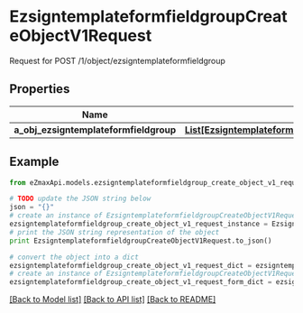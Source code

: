 # EzsigntemplateformfieldgroupCreateObjectV1Request

Request for POST /1/object/ezsigntemplateformfieldgroup

## Properties
Name | Type | Description | Notes
------------ | ------------- | ------------- | -------------
**a_obj_ezsigntemplateformfieldgroup** | [**List[EzsigntemplateformfieldgroupRequestCompound]**](EzsigntemplateformfieldgroupRequestCompound.md) |  | 

## Example

```python
from eZmaxApi.models.ezsigntemplateformfieldgroup_create_object_v1_request import EzsigntemplateformfieldgroupCreateObjectV1Request

# TODO update the JSON string below
json = "{}"
# create an instance of EzsigntemplateformfieldgroupCreateObjectV1Request from a JSON string
ezsigntemplateformfieldgroup_create_object_v1_request_instance = EzsigntemplateformfieldgroupCreateObjectV1Request.from_json(json)
# print the JSON string representation of the object
print EzsigntemplateformfieldgroupCreateObjectV1Request.to_json()

# convert the object into a dict
ezsigntemplateformfieldgroup_create_object_v1_request_dict = ezsigntemplateformfieldgroup_create_object_v1_request_instance.to_dict()
# create an instance of EzsigntemplateformfieldgroupCreateObjectV1Request from a dict
ezsigntemplateformfieldgroup_create_object_v1_request_form_dict = ezsigntemplateformfieldgroup_create_object_v1_request.from_dict(ezsigntemplateformfieldgroup_create_object_v1_request_dict)
```
[[Back to Model list]](../README.md#documentation-for-models) [[Back to API list]](../README.md#documentation-for-api-endpoints) [[Back to README]](../README.md)


